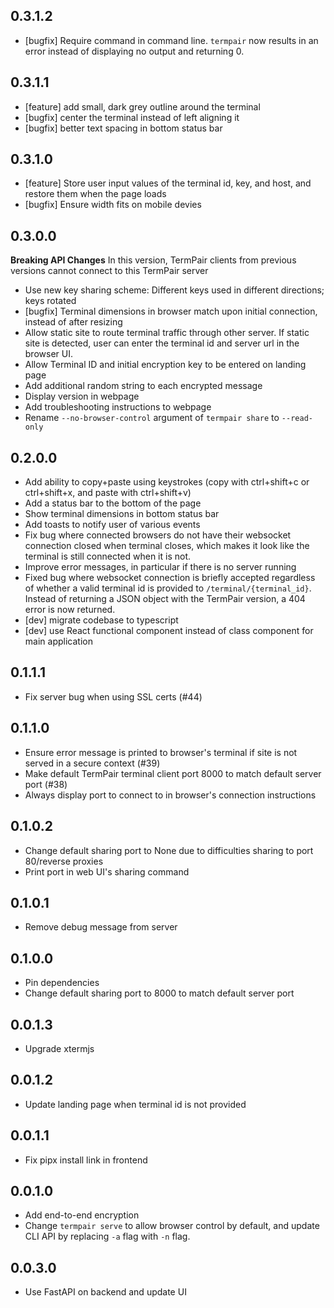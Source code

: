 ## 0.3.1.2
* [bugfix] Require command in command line. `termpair` now results in an error instead of displaying no output and returning 0.

## 0.3.1.1
* [feature] add small, dark grey outline around the terminal
* [bugfix] center the terminal instead of left aligning it
* [bugfix] better text spacing in bottom status bar

## 0.3.1.0
* [feature] Store user input values of the terminal id, key, and host, and restore them when the page loads
* [bugfix] Ensure width fits on mobile devies

## 0.3.0.0
**Breaking API Changes**
In this version, TermPair clients from previous versions cannot connect to this TermPair server

* Use new key sharing scheme: Different keys used in different directions; keys rotated
* [bugfix] Terminal dimensions in browser match upon initial connection, instead of after resizing
* Allow static site to route terminal traffic through other server. If static site is detected, user can enter the terminal id and server url in the browser UI.
* Allow Terminal ID and initial encryption key to be entered on landing page
* Add additional random string to each encrypted message
* Display version in webpage
* Add troubleshooting instructions to webpage
* Rename `--no-browser-control` argument of `termpair share` to `--read-only`

## 0.2.0.0
* Add ability to copy+paste using keystrokes (copy with ctrl+shift+c or ctrl+shift+x, and paste with ctrl+shift+v)
* Add a status bar to the bottom of the page
* Show terminal dimensions in bottom status bar
* Add toasts to notify user of various events
* Fix bug where connected browsers do not have their websocket connection closed when terminal closes, which makes it look like the terminal is still connected when it is not.
* Improve error messages, in particular if there is no server running
* Fixed bug where websocket connection is briefly accepted regardless of whether a valid terminal id is provided to `/terminal/{terminal_id}`. Instead of returning a JSON object with the TermPair version, a 404 error is now returned.
* [dev] migrate codebase to typescript
* [dev] use React functional component instead of class component for main application

## 0.1.1.1
* Fix server bug when using SSL certs (#44)

## 0.1.1.0
* Ensure error message is printed to browser's terminal if site is not served in a secure context (#39)
* Make default TermPair terminal client port 8000 to match default server port (#38)
* Always display port to connect to in browser's connection instructions

## 0.1.0.2
* Change default sharing port to None due to difficulties sharing to port 80/reverse proxies
* Print port in web UI's sharing command

## 0.1.0.1
* Remove debug message from server

## 0.1.0.0

* Pin dependencies
* Change default sharing port to 8000 to match default server port

## 0.0.1.3

* Upgrade xtermjs

## 0.0.1.2

* Update landing page when terminal id is not provided

## 0.0.1.1

* Fix pipx install link in frontend

## 0.0.1.0

* Add end-to-end encryption
* Change `termpair serve` to allow browser control by default, and update CLI API by replacing `-a` flag with `-n` flag.

## 0.0.3.0

* Use FastAPI on backend and update UI
